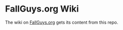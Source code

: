 # FallGuys.org Wiki
The wiki on [FallGuys.org](https://fallguys.org/wiki) gets its content from this repo.
